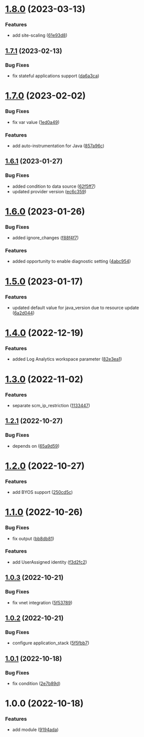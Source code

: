 # [1.8.0](https://github.com/data-platform-hq/terraform-azurerm-linux-web-app/compare/v1.7.1...v1.8.0) (2023-03-13)


### Features

* add site-scaling ([61e93d8](https://github.com/data-platform-hq/terraform-azurerm-linux-web-app/commit/61e93d8cbea18796f14b985b6ffcf6fe74dbe4de))

## [1.7.1](https://github.com/data-platform-hq/terraform-azurerm-linux-web-app/compare/v1.7.0...v1.7.1) (2023-02-13)


### Bug Fixes

* fix stateful applications support ([da6a3ca](https://github.com/data-platform-hq/terraform-azurerm-linux-web-app/commit/da6a3ca3f7cc97b5da45e5660110581a6b2e5b02))

# [1.7.0](https://github.com/data-platform-hq/terraform-azurerm-linux-web-app/compare/v1.6.1...v1.7.0) (2023-02-02)


### Bug Fixes

* fix var value ([1ed0a49](https://github.com/data-platform-hq/terraform-azurerm-linux-web-app/commit/1ed0a49c5563f702095123bd2a18e858eb4d0f51))


### Features

* add auto-instrumentation for Java ([857a96c](https://github.com/data-platform-hq/terraform-azurerm-linux-web-app/commit/857a96cb9a0f4d7b92488e002e9bfe938ec8626d))

## [1.6.1](https://github.com/data-platform-hq/terraform-azurerm-linux-web-app/compare/v1.6.0...v1.6.1) (2023-01-27)


### Bug Fixes

* added condition to data source ([62f5ff7](https://github.com/data-platform-hq/terraform-azurerm-linux-web-app/commit/62f5ff7e4ce83ec25c490899bbd1d12acb990f10))
* updated provider version ([ec6c359](https://github.com/data-platform-hq/terraform-azurerm-linux-web-app/commit/ec6c35912ad617d80f378d6f97e0e5a67f94e417))

# [1.6.0](https://github.com/data-platform-hq/terraform-azurerm-linux-web-app/compare/v1.5.0...v1.6.0) (2023-01-26)


### Bug Fixes

* added ignore_changes ([f88f4f7](https://github.com/data-platform-hq/terraform-azurerm-linux-web-app/commit/f88f4f770e0c9375a1a6e7a71eeb0fec7fae6d7f))


### Features

* added opportunity to enable diagnostic setting ([4abc954](https://github.com/data-platform-hq/terraform-azurerm-linux-web-app/commit/4abc954d4efcd42ec106ec0cd8b45036b83c9ef3))

# [1.5.0](https://github.com/data-platform-hq/terraform-azurerm-linux-web-app/compare/v1.4.0...v1.5.0) (2023-01-17)


### Features

* updated default value for java_version due to resource update ([6a2d044](https://github.com/data-platform-hq/terraform-azurerm-linux-web-app/commit/6a2d044ce46da8c91c7022de2204c0ddf46bb7dc))

# [1.4.0](https://github.com/data-platform-hq/terraform-azurerm-linux-web-app/compare/v1.3.0...v1.4.0) (2022-12-19)


### Features

* added Log Analytics workspace parameter ([82e3ea1](https://github.com/data-platform-hq/terraform-azurerm-linux-web-app/commit/82e3ea1b6e8fa59bd6edb16c6a582f08a806a9af))

# [1.3.0](https://github.com/data-platform-hq/terraform-azurerm-linux-web-app/compare/v1.2.1...v1.3.0) (2022-11-02)


### Features

* separate scm_ip_restriction ([1133447](https://github.com/data-platform-hq/terraform-azurerm-linux-web-app/commit/113344794cbe3038c46baafca64158421dd58166))

## [1.2.1](https://github.com/data-platform-hq/terraform-azurerm-linux-web-app/compare/v1.2.0...v1.2.1) (2022-10-27)


### Bug Fixes

* depends on ([65a9d59](https://github.com/data-platform-hq/terraform-azurerm-linux-web-app/commit/65a9d5989719475fbaaac1711434aad27002f805))

# [1.2.0](https://github.com/data-platform-hq/terraform-azurerm-linux-web-app/compare/v1.1.0...v1.2.0) (2022-10-27)


### Features

* add BYOS support ([250cd5c](https://github.com/data-platform-hq/terraform-azurerm-linux-web-app/commit/250cd5cd81cb4688ca83a6b70c7a6bb94365afd5))

# [1.1.0](https://github.com/data-platform-hq/terraform-azurerm-linux-web-app/compare/v1.0.3...v1.1.0) (2022-10-26)


### Bug Fixes

* fix output ([bb8db81](https://github.com/data-platform-hq/terraform-azurerm-linux-web-app/commit/bb8db8132771758abd957f842a561a383d92c385))


### Features

* add UserAssigned identity ([f3d2fc2](https://github.com/data-platform-hq/terraform-azurerm-linux-web-app/commit/f3d2fc242668696534bf4900a00db3e7036dc714))

## [1.0.3](https://github.com/data-platform-hq/terraform-azurerm-linux-web-app/compare/v1.0.2...v1.0.3) (2022-10-21)


### Bug Fixes

* fix vnet integration ([5f53789](https://github.com/data-platform-hq/terraform-azurerm-linux-web-app/commit/5f5378965daabb28dccd542fd375ba67be25a617))

## [1.0.2](https://github.com/data-platform-hq/terraform-azurerm-linux-web-app/compare/v1.0.1...v1.0.2) (2022-10-21)


### Bug Fixes

* configure application_stack ([5f5fbb7](https://github.com/data-platform-hq/terraform-azurerm-linux-web-app/commit/5f5fbb7b58e08664669d5471811bd127ed02fb62))

## [1.0.1](https://github.com/data-platform-hq/terraform-azurerm-linux-web-app/compare/v1.0.0...v1.0.1) (2022-10-18)


### Bug Fixes

* fix condition ([2e7b89d](https://github.com/data-platform-hq/terraform-azurerm-linux-web-app/commit/2e7b89da1771d8dee7fad603d6a6b257403a85d4))

# 1.0.0 (2022-10-18)


### Features

* add module ([9194ada](https://github.com/data-platform-hq/terraform-azurerm-linux-web-app/commit/9194ada64029433fdb30ec95b1f715d6c7903090))
